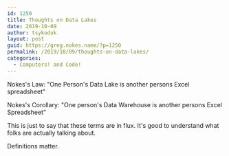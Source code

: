 ```yaml
---
id: 1250
title: Thoughts on Data Lakes
date: 2019-10-09
author: tsykoduk
layout: post
guid: https://greg.nokes.name/?p=1250
permalink: /2019/10/09/thoughts-on-data-lakes/
categories:
  - Computers! and Code!
---
```


Nokes's Law: "One Person's Data Lake is another persons Excel spreadsheet"

Nokes's Corollary: "One person's Data Warehouse is another persons Excel Spreadsheet"

<!--more-->

This is just to say that these terms are in flux. It's good to understand what folks are actually talking about.

Definitions matter.
